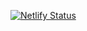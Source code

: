 
<!-- Netlify Badge -->
[![Netlify Status](https://api.netlify.com/api/v1/badges/deb31f1c-0776-42cd-806a-f5c3ef8c7f39/deploy-status)](https://app.netlify.com/projects/our-travel-life/deploys)